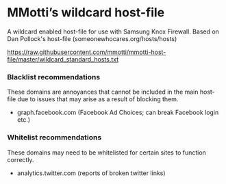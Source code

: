 # MMotti’s wildcard host-file

A wildcard enabled host-file for use with Samsung Knox Firewall. Based on Dan Pollock's host-file (someonewhocares.org/hosts/hosts)

https://raw.githubusercontent.com/mmotti/mmotti-host-file/master/wildcard_standard_hosts.txt

### Blacklist recommendations
These domains are annoyances that cannot be included in the main host-file due to issues that may arise as a result of blocking them.
* graph.facebook.com (Facebook Ad Choices; can break Facebook login etc.)

### Whitelist recommendations
These domains may need to be whitelisted for certain sites to function correctly.
* analytics.twitter.com (reports of broken twitter links)
